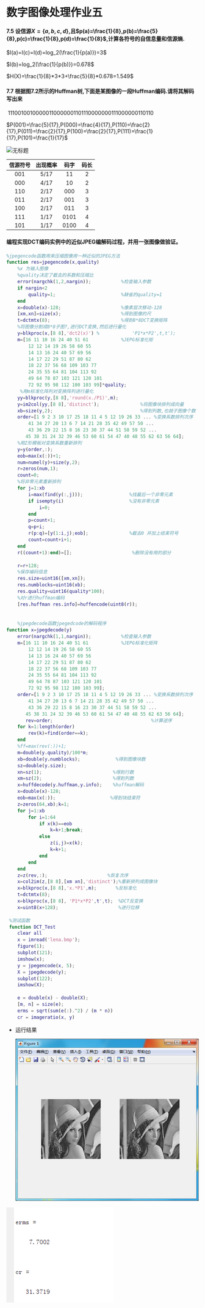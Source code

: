 # 数字图像处理作业五

#### 7.5 设信源$X=\{a,b,c,d\}$,且$p(a)=\frac{1}{8},p(b)=\frac{5}{8},p(c)=\frac{1}{8},p(d)=\frac{1}{8}$,计算各符号的自信息量和信源熵.

$I(a)=I(c)=I(d)=log_2(\frac{1}{p(a)})=3$

$I(b)=log_2(\frac{1}{p(b)})=0.678$

$H(X)=\frac{1}{8}*3*3+\frac{5}{8}*0.678=1.549$

#### 7.7 根据图7.2所示的Huffman树,下面是某图像的一段Huffman编码.请将其解码写出来
​						$11100100100000110000001101110000000111000000110110$

$P(001)=\frac{5}{17},P(000)=\frac{4}{17},P(110)=\frac{2}{17},P(011)=\frac{2}{17},P(100)=\frac{2}{17},P(111)=\frac{1}{17},P(101)=\frac{1}{17}$



![无标题](C:\Users\Chenhui\Pictures\无标题.png)

| 信源符号 | 出现概率 | 码字 | 码长 |
| :------: | :------: | :--: | :--: |
|   001    |   5/17   |  11  |  2   |
|   000    |   4/17   |  10  |  2   |
|   110    |   2/17   | 000  |  3   |
|   011    |   2/17   | 001  |  3   |
|   100    |   2/17   | 011  |  3   |
|   111    |   1/17   | 0101 |  4   |
|   101    |   1/17   | 0100 |  4   |

####      编程实现DCT编码实例中的近似JPEG编解码过程，并用一张图像做验证。  

```matlab
%jpegencode函数用来压缩图像用一种近似的JPEG方法
function res=jpegencode(x,quality)
    %x 为输入图像
    %quality决定了截去的系数和压缩比
    error(nargchk(1,2,nargin));           %检查输入参数
    if nargin<2
        quality=1;                        %缺省的quality=1
    end
    x=double(x)-128;                      %像素层次移动-128
    [xm,xn]=size(x);                      %得到图像的尺
    t=dctmtx(8);                          %得到8*8DCT变换矩阵
    %将图像分割成8*8子图?,进行DCT变换,然后进行量化
    y=blkproc(x,[8 8],'dct2(x)') %            'P1*x*P2',t,t');
    m=[16 11 10 16 24 40 51 61            %JEPG标准化矩
        12 12 14 19 26 58 60 55
        14 13 16 24 40 57 69 56
        14 17 22 29 51 87 80 62
        18 22 37 56 68 109 103 77
        24 35 55 64 81 104 113 92
        49 64 78 87 103 121 120 101
        72 92 95 98 112 100 103 99]*quality;
     %用m标准化阵列对变换阵列进行量化
    yy=blkproc(y,[8 8],'round(x./P1)',m);  
    y=im2col(yy,[8 8],'distinct');               %将图像块排列成向量
    xb=size(y,2);                                %得到列数,也就子图像个数
    order=[1 9 2 3 10 17 25 18 11 4 5 12 19 26 33 ... %变换系数排列次序
        41 34 27 20 13 6 7 14 21 28 35 42 49 57 50 ...
        43 36 29 22 15 8 16 23 30 37 44 51 58 59 52 ... 
       45 38 31 24 32 39 46 53 60 61 54 47 40 48 55 62 63 56 64];
    %用Z形模板对变换系数重新排列
    y=y(order,:);
    eob=max(x(:))+1;                               
    num=numel(y)+size(y,2);
    r=zeros(num,1);
    count=0;
    %将非零元素重新排列
    for j=1:xb                               
        i=max(find(y(:,j)));                 %找最后一个非零元素
        if isempty(i)                        %没有非零元素
            i=0;
        end
        p=count+1;
        q=p+i;
        r(p:q)=[y(1:i,j);eob];               %截去0 并加上结束符号
        count=count+i+1;              
    end
    r((count+1):end)=[];                      %删除没有用的部分
    
    r=r+128;               
    %保存编码信息
    res.size=uint16([xm,xn]);
    res.numblocks=uint16(xb);
    res.quality=uint16(quality*100);
    %对r进行huffman编码
    [res.huffman res.info]=huffencode(uint8(r));
    
    
    %jpegdecode函数jpegedcode的解码程序
function x=jpegdecode(y)
    error(nargchk(1,1,nargin));           %检查输入参数
    m=[16 11 10 16 24 40 51 61            %JEPG标准化矩阵
        12 12 14 19 26 58 60 55
        14 13 16 24 40 57 69 56
        14 17 22 29 51 87 80 62
        18 22 37 56 68 109 103 77
        24 35 55 64 81 104 113 92
        49 64 78 87 103 121 120 101
        72 92 95 98 112 100 103 99];
    order=[1 9 2 3 10 17 25 18 11 4 5 12 19 26 33 ... %变换系数排列次序
        41 34 27 20 13 6 7 14 21 28 35 42 49 57 50 ...
        43 36 29 22 15 8 16 23 30 37 44 51 58 59 52 ... 
       45 38 31 24 32 39 46 53 60 61 54 47 40 48 55 62 63 56 64];
       rev=order;                                    %计算逆序
    for k=1:length(order)
        rev(k)=find(order==k);
    end
    %ff=max(rev(:))+1;
    m=double(y.quality)/100*m;
    xb=double(y.numblocks);             %得到图像块数
    sz=double(y.size);
    xn=sz(1);                          %得到行数
    xm=sz(2);                          %得到列数
    x=huffdecode(y.huffman,y.info);    %huffman解码
    x=double(x)-128;
    eob=max(x(:));                    %得到块结束符
    z=zeros(64,xb);k=1;
    for j=1:xb
        for i=1:64
            if x(k)==eob
                k=k+1;break;
            else
                z(i,j)=x(k);
                k=k+1;
            end
        end
    end
    z=z(rev,:);                      %恢复次序
    x=col2im(z,[8 8],[xm xn],'distinct');%重新排列成图像块
    x=blkproc(x,[8 8],'x.*P1',m);       %反标准化 
    t=dctmtx(8);                        
    x=blkproc(x,[8 8], 'P1*x*P2',t',t);  %DCT反变换
    x=uint8(x+128);                      %进行位移
  
 %测试函数
 function DCT_Test
    clear all
    x = imread('lena.bmp');
    figure(1);
    subplot(121);
    imshow(x);
    y = jpegencode(x, 5);
    X = jpegdecode(y);
    subplot(122);
    imshow(X);

    e = double(x) - double(X);
    [m, n] = size(e);
    erms = sqrt(sum(e(:).^2) / (m * n))
    cr = imageratio(x, y)

```

* 运行结果

  ![1573448177153](%E6%95%B0%E5%AD%97%E5%9B%BE%E5%83%8F%E5%A4%84%E7%90%86%E4%BD%9C%E4%B8%9A%E4%BA%94.assets/1573448177153.png)

![1573448192539](%E6%95%B0%E5%AD%97%E5%9B%BE%E5%83%8F%E5%A4%84%E7%90%86%E4%BD%9C%E4%B8%9A%E4%BA%94.assets/1573448192539.png)

